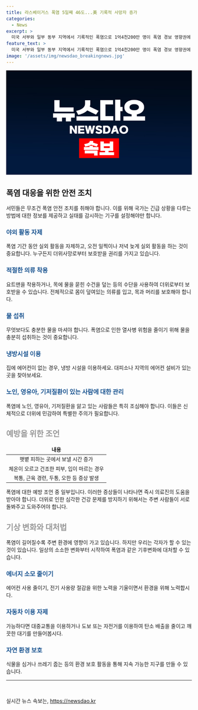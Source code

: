 ```yaml
---
title: 라스베이거스 폭염 5일째 46도...美 기록적 사망자 증가
categories:
  - News
excerpt: >
  미국 서부와 일부 동부 지역에서 기록적인 폭염으로 1억4천200만 명이 폭염 경보 영향권에 들어, 사망자가 속출하고 있습니다. 지난 7일 라스베이거스는 48.8도로 최고 기온을 기록하며 5일 연속 46도 이상의 기온을 유지했고, 데스밸리는 55도로 온도가 치솟았습니다. 클라크 카운티에서는 폭염으로 최소 9명의 의심 사망자가 발생했고, 워싱턴DC 인근 지역에서도 사망자가 보고되었습니다. 폭염으로 인한 사망자가 계속되고 있습니다.
feature_text: >
  미국 서부와 일부 동부 지역에서 기록적인 폭염으로 1억4천200만 명이 폭염 경보 영향권에 들어, 사망자가 속출하고 있습니다. 지난 7일 라스베이거스는 48.8도로 최고 기온을 기록하며 5일 연속 46도 이상의 기온을 유지했고, 데스밸리는 55도로 온도가 치솟았습니다. 클라크 카운티에서는 폭염으로 최소 9명의 의심 사망자가 발생했고, 워싱턴DC 인근 지역에서도 사망자가 보고되었습니다. 폭염으로 인한 사망자가 계속되고 있습니다.
image: '/assets/img/newsdao_breakingnews.jpg'
---
```


<p><img src="/assets/img/newsdao_breakingnews.jpg" alt="implanttips 속보" /></p>

<h2 data-ke-size="size26">폭염 대응을 위한 안전 조치</h2>

<p data-ke-size="size16">서민들은 무조건 폭염 안전 조치를 취해야 합니다. 이를 위해 국가는 긴급 상황을 다루는 방법에 대한 정보를 제공하고 실태를 감시하는 기구를 설정해야만 합니다. </p>

<h3><b><span style="color: #1a5490;">야외 활동 자제</span></b></h3>

<p data-ke-size="size16">폭염 기간 동안 실외 활동을 자제하고, 오전 일찍이나 저녁 늦게 실외 활동을 하는 것이 중요합니다. 누구든지 더위사망로부터 보호받을 권리를 가지고 있습니다. </p>

<h3><b><span style="color: #1a5490;">적절한 의류 착용</span></b></h3>

<p data-ke-size="size16">요트맨을 착용하거나, 목에 물을 묻힌 수건을 덮는 등의 수단을 사용하여 더위로부터 보호받을 수 있습니다. 전체적으로 몸이 덮여있는 의류를 입고, 목과 머리를 보호해야 합니다. </p>

<h3><b><span style="color: #1a5490;">물 섭취</span></b></h3>

<p data-ke-size="size16">무엇보다도 충분한 물을 마셔야 합니다. 폭염으로 인한 열사병 위험을 줄이기 위해 물을 충분히 섭취하는 것이 중요합니다. </p>

<h3><b><span style="color: #1a5490;">냉방시설 이용</span></b></h3>

<p data-ke-size="size16">집에 에어컨이 없는 경우, 냉방 시설을 이용하세요. 대피소나 지역의 에어컨 설비가 있는 곳을 찾아보세요. </p>

<h3><b><span style="color: #1a5490;">노인, 영유아, 기저질환이 있는 사람에 대한 관리</span></b></h3>

<p data-ke-size="size16">폭염에 노인, 영유아, 기저질환을 앓고 있는 사람들은 특히 조심해야 합니다. 이들은 신체적으로 더위에 민감하여 특별한 주의가 필요합니다. </p>

<h2 data-ke-size="size26"><span style="color: #999999;">예방을 위한 조언</span></h2>

<table>
<thead>
<tr>
<td style="text-align: center;"><b>내용</b></td>
</tr>
</thead>
<tbody>
<tr>
<td style="text-align: center;">햇볕 피하는 곳에서 보낼 시간 증가</td>
</tr>
<tr>
<td style="text-align: center;">체온이 오르고 건조한 피부, 입이 마르는 경우</td>
</tr>
<tr>
<td style="text-align: center;">복통, 근육 경련, 두통, 오한 등 증상 발생</td>
</tr>
</tbody>
</table>

<p data-ke-size="size16">폭염에 대한 예방 조언 중 일부입니다. 이러한 증상들이 나타나면 즉시 의료진의 도움을 받아야 합니다. 더위로 인한 심각한 건강 문제를 방지하기 위해서는 주변 사람들이 서로 돌봐주고 도와주어야 합니다. </p>

<h2 data-ke-size="size26"><span style="color: #999999;">기상 변화와 대처법</span></h2>

<p data-ke-size="size16">폭염이 길어질수록 주변 환경에 영향이 가고 있습니다. 하지만 우리는 각자가 할 수 있는 것이 있습니다. 일상의 소소한 변화부터 시작하여 폭염과 같은 기후변화에 대처할 수 있습니다. </p>

<h3><b><span style="color: #1a5490;">에너지 소모 줄이기</span></b></h3>

<p data-ke-size="size16">에어컨 사용 줄이기, 전기 사용량 절감을 위한 노력을 기울이면서 환경을 위해 노력합시다. </p>

<h3><b><span style="color: #1a5490;">자동차 이용 자제</span></b></h3>

<p data-ke-size="size16">가능하다면 대중교통을 이용하거나 도보 또는 자전거를 이용하여 탄소 배출을 줄이고 깨끗한 대기를 만들어봅시다. </p>

<h3><b><span style="color: #1a5490;">자연 환경 보호</span></b></h3>

<p data-ke-size="size16">식물을 심거나 쓰레기 줍는 등의 환경 보호 활동을 통해 지속 가능한 지구를 만들 수 있습니다. </p>

<hr>

<p data-ke-size="size16">&nbsp;</p>
실시간 뉴스 속보는, <a href="https://newsdao.kr" rel="dofollow">https://newsdao.kr</a>


